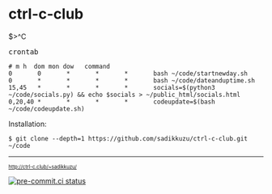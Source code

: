 # ctrl-c-club
$>^C


<kbd>crontab</kbd>
```
# m h  dom mon dow   command
0       0       *       *       *       bash ~/code/startnewday.sh
0       *       *       *       *       bash ~/code/dateanduptime.sh
15,45   *       *       *       *       socials=$(python3 ~/code/socials.py) && echo $socials > ~/public_html/socials.html
0,20,40 *       *       *       *       codeupdate=$(bash ~/code/codeupdate.sh)
```

Installation:
```
$ git clone --depth=1 https://github.com/sadikkuzu/ctrl-c-club.git ~/code
```


---
<sup><sub> http://ctrl-c.club/~sadikkuzu/ </sub></sup>

[![pre-commit.ci status](https://results.pre-commit.ci/badge/github/sadikkuzu/ctrl-c-club/master.svg)](https://results.pre-commit.ci/latest/github/sadikkuzu/ctrl-c-club/master)
